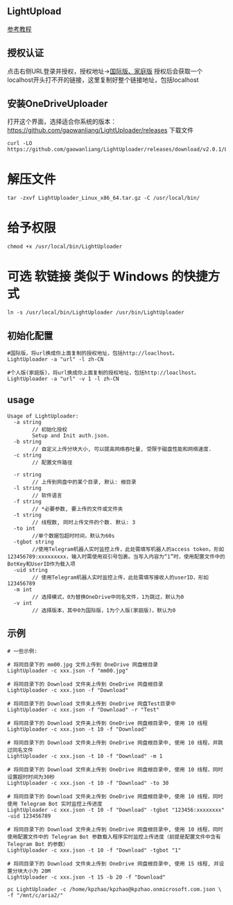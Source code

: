 ## LightUpload
[参考教程](https://gwliang.com/2021/04/02/OneDriveUploader-use/)
## 授权认证
点击右侧URL登录并授权，授权地址→[国际版、家庭版](https://login.microsoftonline.com/common/oauth2/v2.0/authorize?client_id=ad5e65fd-856d-4356-aefc-537a9700c137&response_type=code&redirect_uri=http://localhost/onedrive-login&response_mode=query&scope=offline_access%20User.Read%20Files.ReadWrite.All)
授权后会获取一个localhost开头打不开的链接，这里复制好整个链接地址，包括localhost
## 安装OneDriveUploader
打开这个界面，选择适合你系统的版本：https://github.com/gaowanliang/LightUploader/releases
下载文件
```
curl -LO https://github.com/gaowanliang/LightUploader/releases/download/v2.0.1/LightUploader_Linux_x86_64.tar.gz
```
# 解压文件
```
tar -zxvf LightUploader_Linux_x86_64.tar.gz -C /usr/local/bin/
```
# 给予权限
```
chmod +x /usr/local/bin/LightUploader
```
# 可选 软链接 类似于 Windows 的快捷方式
```
ln -s /usr/local/bin/LightUploader /usr/bin/LightUploader
```
## 初始化配置
```
#国际版，将url换成你上面复制的授权地址，包括http://loaclhost。
LightUploader -a "url" -l zh-CN

#个人版(家庭版)，将url换成你上面复制的授权地址，包括http://loaclhost。
LightUploader -a "url" -v 1 -l zh-CN
```
## usage
```
Usage of LightUploader:
  -a string
        // 初始化授权
        Setup and Init auth.json.
  -b string
        // 自定义上传分块大小, 可以提高网络吞吐量, 受限于磁盘性能和网络速度.
  -c string
        // 配置文件路径

  -r string
        // 上传到网盘中的某个目录, 默认: 根目录
  -l string
        // 软件语言
  -f string
        // *必要参数, 要上传的文件或文件夹
  -t string
        // 线程数, 同时上传文件的个数. 默认: 3
  -to int
        //单个数据包超时时间，默认为60s
  -tgbot string
        //使用Telegram机器人实时监控上传，此处需填写机器人的access token，形如123456789:xxxxxxxxx，输入时需使用双引号包裹。当写入内容为“1”时，使用配置文件中的BotKey和UserID作为载入项
  -uid string
        // 使用Telegram机器人实时监控上传，此处需填写接收人的userID，形如123456789
  -m int
        // 选择模式，0为替换OneDrive中同名文件，1为跳过，默认为0
  -v int
        // 选择版本，其中0为国际版，1为个人版(家庭版)，默认为0
 ```
 ## 示例
 ```
 # 一些示例:

# 将同目录下的 mm00.jpg 文件上传到 OneDrive 网盘根目录
LightUploader -c xxx.json -f "mm00.jpg"

# 将同目录下的 Download 文件夹上传到 OneDrive 网盘根目录
LightUploader -c xxx.json -f "Download" 

# 将同目录下的 Download 文件夹上传到 OneDrive 网盘Test目录中
LightUploader -c xxx.json -f "Download" -r "Test"

# 将同目录下的 Download 文件夹上传到 OneDrive 网盘根目录中, 使用 10 线程
LightUploader -c xxx.json -t 10 -f "Download" 

# 将同目录下的 Download 文件夹上传到 OneDrive 网盘根目录中, 使用 10 线程，并跳过同名文件
LightUploader -c xxx.json -t 10 -f "Download" -m 1

# 将同目录下的 Download 文件夹上传到 OneDrive 网盘根目录中, 使用 10 线程，同时设置超时时间为30秒
LightUploader -c xxx.json -t 10 -f "Download" -to 30

# 将同目录下的 Download 文件夹上传到 OneDrive 网盘根目录中, 使用 10 线程，同时使用 Telegram Bot 实时监控上传进度
LightUploader -c xxx.json -t 10 -f "Download" -tgbot "123456:xxxxxxxx" -uid 123456789

# 将同目录下的 Download 文件夹上传到 OneDrive 网盘根目录中, 使用 10 线程，同时使用配置文件中的 Telegram Bot 参数载入程序实时监控上传进度（前提是配置文件中含有Telegram Bot 的参数）
LightUploader -c xxx.json -t 10 -f "Download" -tgbot "1"

# 将同目录下的 Download 文件夹上传到 OneDrive 网盘根目录中, 使用 15 线程, 并设置分块大小为 20M
LightUploader -c xxx.json -t 15 -b 20 -f "Download" 
```

``` 
pc LightUploader -c /home/kpzhao/kpzhao@kpzhao.onmicrosoft.com.json \
-f "/mnt/c/aria2/"
```
 
